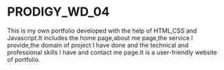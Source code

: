# PRODIGY_WD_04
This is my own portfolio developed with the help of HTML,CSS and Javascript.It includes the home page,about me page,the service I provide,the domain of project I have done and the technical and professional skills I have and contact me page.It is a user-friendly website of portfolio.
